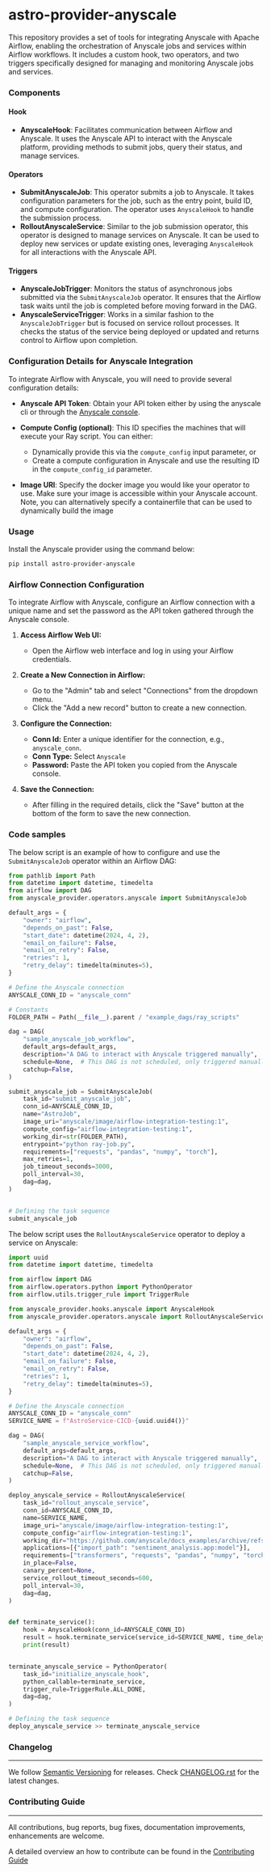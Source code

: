 # astro-provider-anyscale

This repository provides a set of tools for integrating Anyscale with Apache Airflow, enabling the orchestration of Anyscale jobs and services within Airflow workflows. It includes a custom hook, two operators, and two triggers specifically designed for managing and monitoring Anyscale jobs and services.

### Components

#### Hook
- **AnyscaleHook**: Facilitates communication between Airflow and Anyscale. It uses the Anyscale API to interact with the Anyscale platform, providing methods to submit jobs, query their status, and manage services.

#### Operators
- **SubmitAnyscaleJob**: This operator submits a job to Anyscale. It takes configuration parameters for the job, such as the entry point, build ID, and compute configuration. The operator uses `AnyscaleHook` to handle the submission process.
- **RolloutAnyscaleService**: Similar to the job submission operator, this operator is designed to manage services on Anyscale. It can be used to deploy new services or update existing ones, leveraging `AnyscaleHook` for all interactions with the Anyscale API.

#### Triggers
- **AnyscaleJobTrigger**: Monitors the status of asynchronous jobs submitted via the `SubmitAnyscaleJob` operator. It ensures that the Airflow task waits until the job is completed before moving forward in the DAG.
- **AnyscaleServiceTrigger**: Works in a similar fashion to the `AnyscaleJobTrigger` but is focused on service rollout processes. It checks the status of the service being deployed or updated and returns control to Airflow upon completion.

### Configuration Details for Anyscale Integration

To integrate Airflow with Anyscale, you will need to provide several configuration details:

- **Anyscale API Token**: Obtain your API token either by using the anyscale cli or through the [Anyscale console](https://console.anyscale.com/v2/api-keys?api-keys-tab=platform).

- **Compute Config (optional)**: This ID specifies the machines that will execute your Ray script. You can either:
  - Dynamically provide this via the `compute_config` input parameter, or
  - Create a compute configuration in Anyscale and use the resulting ID in the `compute_config_id` parameter.

- **Image URI**: Specify the docker image you would like your operator to use. Make sure your image is accessible within your Anyscale account. Note, you can alternatively specify a containerfile that can be used to dynamically build the image


### Usage

Install the Anyscale provider using the command below:

```sh
pip install astro-provider-anyscale
```

### Airflow Connection Configuration

To integrate Airflow with Anyscale, configure an Airflow connection with a unique name and set the password as the API token gathered through the Anyscale console.

1. **Access Airflow Web UI:**
   - Open the Airflow web interface and log in using your Airflow credentials.

2. **Create a New Connection in Airflow:**
   - Go to the "Admin" tab and select "Connections" from the dropdown menu.
   - Click the "Add a new record" button to create a new connection.

3. **Configure the Connection:**
   - **Conn Id:** Enter a unique identifier for the connection, e.g., `anyscale_conn`.
   - **Conn Type:** Select `Anyscale`
   - **Password:** Paste the API token you copied from the Anyscale console.

4. **Save the Connection:**
   - After filling in the required details, click the "Save" button at the bottom of the form to save the new connection.

### Code samples

The below script is an example of how to configure and use the `SubmitAnyscaleJob` operator within an Airflow DAG:

```python
from pathlib import Path
from datetime import datetime, timedelta
from airflow import DAG
from anyscale_provider.operators.anyscale import SubmitAnyscaleJob

default_args = {
    "owner": "airflow",
    "depends_on_past": False,
    "start_date": datetime(2024, 4, 2),
    "email_on_failure": False,
    "email_on_retry": False,
    "retries": 1,
    "retry_delay": timedelta(minutes=5),
}

# Define the Anyscale connection
ANYSCALE_CONN_ID = "anyscale_conn"

# Constants
FOLDER_PATH = Path(__file__).parent / "example_dags/ray_scripts"

dag = DAG(
    "sample_anyscale_job_workflow",
    default_args=default_args,
    description="A DAG to interact with Anyscale triggered manually",
    schedule=None,  # This DAG is not scheduled, only triggered manually
    catchup=False,
)

submit_anyscale_job = SubmitAnyscaleJob(
    task_id="submit_anyscale_job",
    conn_id=ANYSCALE_CONN_ID,
    name="AstroJob",
    image_uri="anyscale/image/airflow-integration-testing:1",
    compute_config="airflow-integration-testing:1",
    working_dir=str(FOLDER_PATH),
    entrypoint="python ray-job.py",
    requirements=["requests", "pandas", "numpy", "torch"],
    max_retries=1,
    job_timeout_seconds=3000,
    poll_interval=30,
    dag=dag,
)


# Defining the task sequence
submit_anyscale_job
```
The below script uses the `RolloutAnyscaleService` operator to deploy a service on Anyscale:

```python
import uuid
from datetime import datetime, timedelta

from airflow import DAG
from airflow.operators.python import PythonOperator
from airflow.utils.trigger_rule import TriggerRule

from anyscale_provider.hooks.anyscale import AnyscaleHook
from anyscale_provider.operators.anyscale import RolloutAnyscaleService

default_args = {
    "owner": "airflow",
    "depends_on_past": False,
    "start_date": datetime(2024, 4, 2),
    "email_on_failure": False,
    "email_on_retry": False,
    "retries": 1,
    "retry_delay": timedelta(minutes=5),
}

# Define the Anyscale connection
ANYSCALE_CONN_ID = "anyscale_conn"
SERVICE_NAME = f"AstroService-CICD-{uuid.uuid4()}"

dag = DAG(
    "sample_anyscale_service_workflow",
    default_args=default_args,
    description="A DAG to interact with Anyscale triggered manually",
    schedule=None,  # This DAG is not scheduled, only triggered manually
    catchup=False,
)

deploy_anyscale_service = RolloutAnyscaleService(
    task_id="rollout_anyscale_service",
    conn_id=ANYSCALE_CONN_ID,
    name=SERVICE_NAME,
    image_uri="anyscale/image/airflow-integration-testing:1",
    compute_config="airflow-integration-testing:1",
    working_dir="https://github.com/anyscale/docs_examples/archive/refs/heads/main.zip",
    applications=[{"import_path": "sentiment_analysis.app:model"}],
    requirements=["transformers", "requests", "pandas", "numpy", "torch"],
    in_place=False,
    canary_percent=None,
    service_rollout_timeout_seconds=600,
    poll_interval=30,
    dag=dag,
)


def terminate_service():
    hook = AnyscaleHook(conn_id=ANYSCALE_CONN_ID)
    result = hook.terminate_service(service_id=SERVICE_NAME, time_delay=5)
    print(result)


terminate_anyscale_service = PythonOperator(
    task_id="initialize_anyscale_hook",
    python_callable=terminate_service,
    trigger_rule=TriggerRule.ALL_DONE,
    dag=dag,
)

# Defining the task sequence
deploy_anyscale_service >> terminate_anyscale_service
```

### Changelog
_________

We follow [Semantic Versioning](https://semver.org/) for releases.
Check [CHANGELOG.rst](https://github.com/astronomer/astro-provider-anyscale/blob/main/CHANGELOG.rst)
for the latest changes.


### Contributing Guide
__________________

All contributions, bug reports, bug fixes, documentation improvements, enhancements are welcome.

A detailed overview an how to contribute can be found in the [Contributing Guide](https://github.com/astronomer/astro-provider-anyscale/blob/main/CONTRIBUTING.rst)
